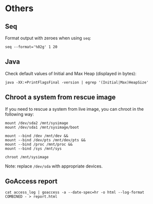 # Others

## Seq

Format output with zeroes when using `seq`:

```
seq --format='%02g' 1 20
```

## Java

Check default values of Initial and Max Heap (displayed in bytes):

```
java -XX:+PrintFlagsFinal -version | egrep '(Initial|Max)HeapSize'
```

## Chroot a system from rescue image

If you need to rescue a system from live image, you can chroot
in the following way:

```
mount /dev/sda2 /mnt/sysimage
mount /dev/sda1 /mnt/sysimage/boot

mount --bind /dev /mnt/dev &&
mount --bind /dev/pts /mnt/dev/pts &&
mount --bind /proc /mnt/proc &&
mount --bind /sys /mnt/sys

chroot /mnt/sysimage
```

Note: replace `/dev/sda` with appropriate devices.


## GoAccess report

```
cat access_log | goaccess -a --date-spec=hr -o html --log-format COMBINED - > report.html
```
